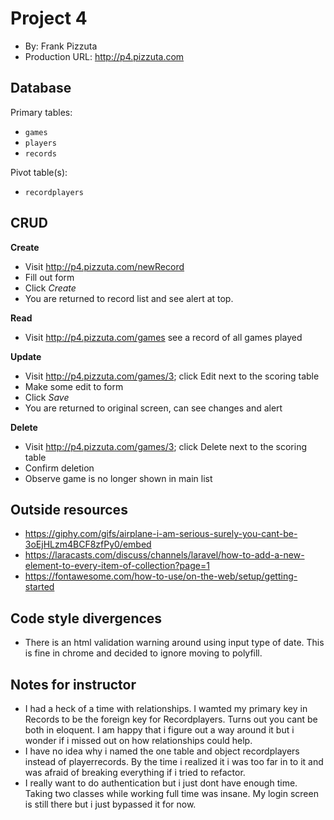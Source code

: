 # Project 4
+ By: Frank Pizzuta
+ Production URL: <http://p4.pizzuta.com>

## Database

Primary tables:
  + `games`
  + `players`
  + `records`
  
Pivot table(s):
  + `recordplayers`


## CRUD

__Create__
  + Visit <http://p4.pizzuta.com/newRecord>
  + Fill out form
  + Click *Create*
  + You are returned to record list and see alert at top.
  
__Read__
  + Visit <http://p4.pizzuta.com/games> see a record of all games played
  
__Update__
  + Visit <http://p4.pizzuta.com/games/3>; click Edit next to the scoring table
  + Make some edit to form
  + Click *Save*
  + You are returned to original screen, can see changes and alert
  
__Delete__
  + Visit <http://p4.pizzuta.com/games/3>; click Delete next to the scoring table
  + Confirm deletion
  + Observe game is no longer shown in main list

## Outside resources
+ <https://giphy.com/gifs/airplane-i-am-serious-surely-you-cant-be-3oEjHLzm4BCF8zfPy0/embed>
+ <https://laracasts.com/discuss/channels/laravel/how-to-add-a-new-element-to-every-item-of-collection?page=1>
+ <https://fontawesome.com/how-to-use/on-the-web/setup/getting-started>

## Code style divergences
+ There is an html validation warning around using input type of date. This is fine in chrome and decided to ignore moving to polyfill.

## Notes for instructor
+ I had a heck of a time with relationships. I wamted my primary key in Records to be the foreign key for Recordplayers. Turns out you cant be both in eloquent. I am happy that i figure out a way around it but i wonder if i missed out on how relationships could help.
+ I have no idea why i named the one table and object recordplayers instead of playerrecords. By the time i realized it i was too far in to it and was afraid of breaking everything if i tried to refactor. 
+ I really want to do authentication but i just dont have enough time. Taking two classes while working full time was insane. My login screen is still there but i just bypassed it for now.
